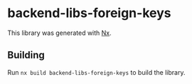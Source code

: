# backend-libs-foreign-keys

This library was generated with [Nx](https://nx.dev).

## Building

Run `nx build backend-libs-foreign-keys` to build the library.
